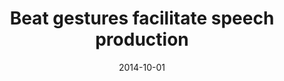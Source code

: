 ---
title: "Beat gestures facilitate speech production"
collection: publications
permalink: /publication/2014_Casasanto-etal_beat-gesture
excerpt: "Performing bimanual or left-handed beat gestures, which are repetitive and non-referential, improves retrieval of low-frequency words relative to iconic gestures or no gesture."
date: 2014-10-01
venue: 'Proceedings of the Annual Meeting of the Cognitive Science Society'
paperurl: '/files/2014_Casasanto-etal_beat-gesture.pdf'
link: 'https://escholarship.org/uc/item/8pw1x0sx'
---